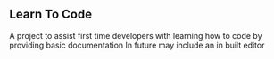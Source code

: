 ## Learn To Code

A project to assist first time developers with learning how to code by providing basic documentation
In future may include an in built editor